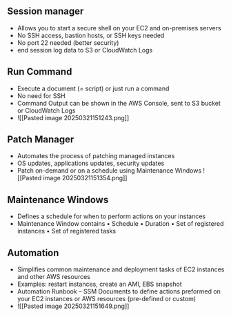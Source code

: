 ## Session manager
- Allows you to start a secure shell on your EC2 and on-premises servers
- No SSH access, bastion hosts, or SSH keys needed 
- No port 22 needed (better security)
- end session log data to S3 or CloudWatch Logs

## Run Command
- Execute a document (= script) or just run a command
- No need for SSH
- Command Output can be shown in the AWS Console, sent to S3 bucket or CloudWatch Logs
- ![[Pasted image 20250321151243.png]]

## Patch Manager
- Automates the process of patching managed instances
- OS updates, applications updates, security updates
- Patch on-demand or on a schedule using Maintenance Windows
![[Pasted image 20250321151354.png]]

## Maintenance Windows
- Defines a schedule for when to perform actions on your instances
- Maintenance Window contains • Schedule • Duration • Set of registered instances • Set of registered tasks

## Automation
- Simplifies common maintenance and deployment tasks of EC2 instances and other AWS resources 
- Examples: restart instances, create an AMI, EBS snapshot 
- Automation Runbook – SSM Documents to define actions preformed on your EC2 instances or AWS resources (pre-defined or custom)
- ![[Pasted image 20250321151649.png]]